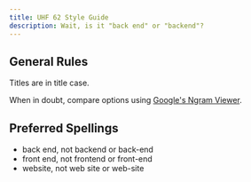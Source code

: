 ```yaml
---
title: UHF 62 Style Guide
description: Wait, is it "back end" or "backend"?
---
```


## General Rules

Titles are in title case.

When in doubt, compare options using [Google's Ngram Viewer](https://books.google.com/ngrams/graph?content=backend%2Cback+end&year_start=2000&year_end=2019).

## Preferred Spellings

* back end, not backend or back-end
* front end, not frontend or front-end
* website, not web site or web-site
